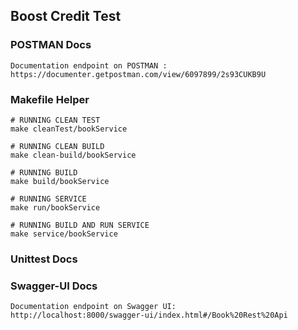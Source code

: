 ## Boost Credit Test
	
### POSTMAN Docs

	Documentation endpoint on POSTMAN : 
	https://documenter.getpostman.com/view/6097899/2s93CUKB9U
	
	
### Makefile Helper
	
	# RUNNING CLEAN TEST
	make cleanTest/bookService
		
	# RUNNING CLEAN BUILD
	make clean-build/bookService
		
	# RUNNING BUILD
	make build/bookService
		
	# RUNNING SERVICE
	make run/bookService
		
	# RUNNING BUILD AND RUN SERVICE
	make service/bookService
	
### Unittest Docs


### Swagger-UI Docs

	Documentation endpoint on Swagger UI:
	http://localhost:8000/swagger-ui/index.html#/Book%20Rest%20Api
	
